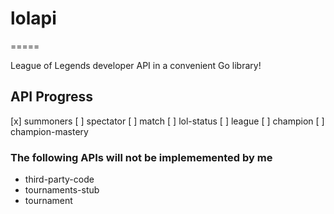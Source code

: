 # lolapi
=====

League of Legends developer API in a convenient Go library!

## API Progress
[x] summoners
[ ] spectator
[ ] match
[ ] lol-status
[ ] league
[ ] champion
[ ] champion-mastery

### The following APIs will not be implememented by me
* third-party-code
* tournaments-stub
* tournament
